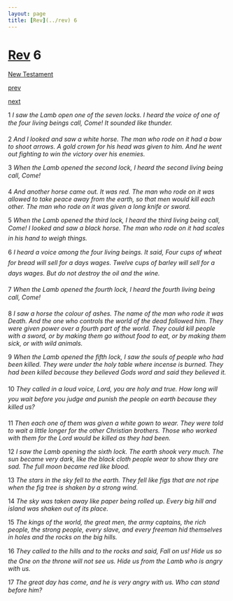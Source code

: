 ```yaml
---
layout: page
title: [Rev](../rev) 6
---
```


# [Rev](../rev) 6

[New Testament](/new-testament)


[prev](rev-5.html)


[next](rev-7.html)

1 _I saw the Lamb open one of the seven locks. I heard the voice of one of the four living beings call, Come! It sounded like thunder._

2 _And I looked and saw a white horse. The man who rode on it had a bow to shoot arrows.  A gold crown for his head was given to him. And he went out fighting to win the victory over his enemies._

3 _When the Lamb opened the second lock, I heard the second living being call, Come!_

4 _And another horse came out. It was red. The man who rode on it was allowed to take peace away from the earth, so that men would kill each other. The man who rode on it was given a long knife or sword._

5 _When the Lamb opened the third lock, I heard the third living being call, Come! I looked and saw a black horse. The man who rode on it had scales in his hand to weigh things._

6 _I heard a voice among the four living beings. It said, Four cups of wheat for bread will sell for a days wages. Twelve cups of barley will sell for a days wages. But do not destroy the oil and the wine._

7 _When the Lamb opened the fourth lock, I heard the fourth living being call, Come!_

8 _I saw a horse the colour of ashes. The name of the man who rode it was Death. And the one who controls the world of the dead followed him. They were given power over a fourth part of the world. They could kill people with a sword, or by making them go without food to eat, or by making them sick, or with wild animals._

9 _When the Lamb opened the fifth lock, I saw the souls of people who had been killed.  They were under the holy table where incense is burned. They had been killed because they believed Gods word and said they believed it._

10 _They called in a loud voice, Lord, you are holy and true. How long will you wait before you judge and punish the people on earth because they killed us?_

11 _Then each one of them was given a white gown to wear. They were told to wait a little longer for the other Christian brothers. Those who worked with them for the Lord would be killed as they had been._

12 _I saw the Lamb opening the sixth lock. The earth shook very much. The sun became very dark, like the black cloth people wear to show they are sad. The full moon became red like blood._

13 _The stars in the sky fell to the earth. They fell like figs that are not ripe when the fig tree is shaken by a strong wind._

14 _The sky was taken away like paper being rolled up. Every big hill and island was shaken out of its place._

15 _The kings of the world, the great men, the army captains, the rich people, the strong people, every slave, and every freeman hid themselves in holes and the rocks on the big hills._

16 _They called to the hills and to the rocks and said, Fall on us! Hide us so the One on the throne will not see us. Hide us from the Lamb who is angry with us._

17 _The great day has come, and he is very angry with us. Who can stand before him?_

